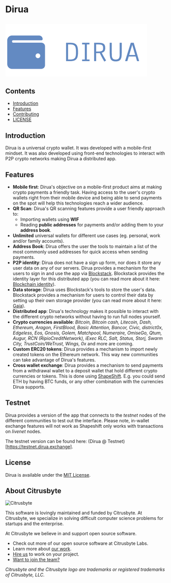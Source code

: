 # Dirua

## ![Dirua](docs/logo.png)

## Contents

- [Introduction](#introduction)
- [Features](#features)
- [Contributing](CONTRIBUTING.md)
- [LICENSE](LICENSE)

## Introduction

Dirua is a universal crypto wallet. It was developed with a mobile-first mindset. It was also developed using front-end technologies to interact with P2P crypto networks making Dirua a distributed app.

## Features

- **Mobile first**: Dirua's objective on a mobile-first product aims at making crypto payments a friendly task. Having access to the user's crypto wallets right from their mobile device and being able to send payments on the spot will help this technologies reach a wider audience.
- **QR Scan**: Dirua's QR scanning features provide a user friendly approach to:
  - Importing wallets using **WIF**
  - Reading **public addresses** for payments and/or adding them to your **address book**.
- **Unlimited** universal wallets for different use cases (eg. personal, work and/or family accounts).
- **Address Book**: Dirua offers the user the tools to maintain a list of the most commonly used addresses for quick access when sending payments.
- **P2P identity**: Dirua does not have a sign up form, nor does it store any user data on any of our servers. Dirua provides a mechanism for the users to sign in and use the app via [Blockstack](https://blockstack.org/t). Blockstack provides the identity layer for this distributed app (you can read more about it here: [Blockchain identity](https://blockstack.org/posts/blockchain-identity)).
- **Data storage**: Dirua uses Blockstack's tools to store the user's data. Blockstack provides a mechanism for users to control their data by setting up their own storage provider (you can read more about it here: [Gaia](https://github.com/blockstack/gaia)).
- **Distributed app**: Dirua's technology makes it possible to interact with the different crypto networks without having to run full nodes yourself.
- **Crypto currencies available**: _Bitcoin, Bitcoin cash, Litecoin, Dash, Ethereum, Aragon, FirstBlood, Basic Attention, Bancor, Civic, district0x, Edgeless, Eos, Gnosis, Golem, Matchpool, Numeraire, OmiseGo, Qtum, Augur, RCN (RipioCreditNetwork), iExec RLC, Salt, Status, Storj, Swarm City, TrustCoin/WeTrust, Wings, 0x_ and more are coming.
- **Custom ERC20 tokens**: Dirua provides a mechanism to import newly created tokens on the Ethereum network. This way new communities can take advantage of Dirua's features.
- **Cross wallet exchange**: Dirua provides a mechanism to send payments from a withdrawal wallet to a deposit wallet that hold different crypto currencies or tokens. This is done using [ShapeShift](https://shapeshift.io/). E.g. you could send ETH by having BTC funds, or any other combination with the currencies Dirua supports.

## Testnet

Dirua provides a version of the app that connects to the _testnet_ nodes of the different communities to test out the interface. Please note, in-wallet exchange features will not work as Shapeshift only works with transactions on _livenet_ nodes.

The testnet version can be found here: (Dirua @ Testnet)[https://testnet.dirua.exchange].


## License

Dirua is available under the [MIT License](https://github.com/citrusbyte/universal-wallet/blob/master/LICENSE).

## About Citrusbyte

![Citrusbyte](http://i.imgur.com/W6eISI3.png)

This software is lovingly maintained and funded by Citrusbyte.
At Citrusbyte, we specialize in solving difficult computer science problems for startups and the enterprise.

At Citrusbyte we believe in and support open source software.
* Check out more of our open source software at Citrusbyte Labs.
* Learn more about [our work](https://citrusbyte.com/portfolio).
* [Hire us](https://citrusbyte.com/contact) to work on your project.
* [Want to join the team?](http://careers.citrusbyte.com)

*Citrusbyte and the Citrusbyte logo are trademarks or registered trademarks of Citrusbyte, LLC.*
